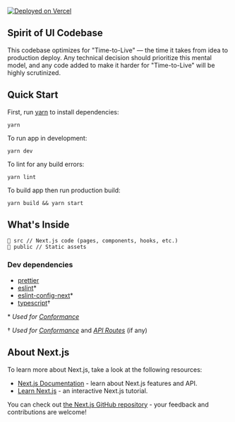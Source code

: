 [![Deployed on Vercel](https://img.shields.io/badge/deployed-success.svg?style=flat-square&logo=Vercel&labelColor=000000&logoWidth=20)](https://vercel.com/moment/ui)

## Spirit of UI Codebase

This codebase optimizes for "Time-to-Live" — the time it takes from idea to production deploy. Any technical decision should prioritize this mental model, and any code added to make it harder for "Time-to-Live" will be highly scrutinized.

## Quick Start

First, run [yarn](https://classic.yarnpkg.com/en/docs/install#mac-stable) to install dependencies:

```shell
yarn
```

To run app in development:

```shell
yarn dev
```

To lint for any build errors:

```shell
yarn lint
```

To build app then run production build:

```shell
yarn build && yarn start
```

## What's Inside

```shell
📂 src // Next.js code (pages, components, hooks, etc.)
📂 public // Static assets
```

### Dev dependencies

- [prettier](https://github.com/prettier/prettier)
- [eslint](https://github.com/eslint/eslint)\*
- [eslint-config-next](https://www.npmjs.com/package/eslint-config-next)\*
- [typescript](https://github.com/microsoft/TypeScript)†

\* _Used for [Conformance](https://nextjs.org/blog/next-11#conformance)_

† _Used for [Conformance](https://nextjs.org/blog/next-11#conformance)_ and _[API Routes](https://nextjs.org/docs/api-routes/introduction)_ (if any)

## About Next.js

To learn more about Next.js, take a look at the following resources:

- [Next.js Documentation](https://nextjs.org/docs) - learn about Next.js features and API.
- [Learn Next.js](https://nextjs.org/learn) - an interactive Next.js tutorial.

You can check out [the Next.js GitHub repository](https://github.com/vercel/next.js/) - your feedback and contributions are welcome!
